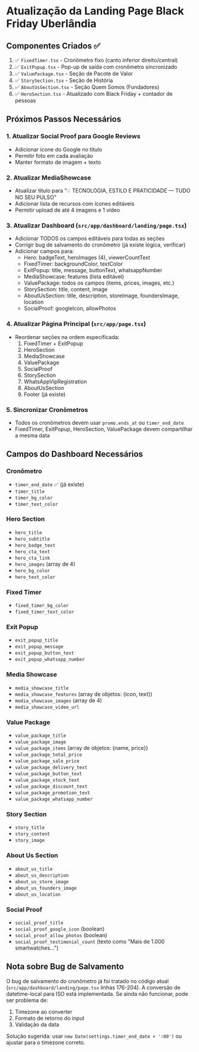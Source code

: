 # Atualização da Landing Page Black Friday Uberlândia

## Componentes Criados ✅

1. ✅ `FixedTimer.tsx` - Cronômetro fixo (canto inferior direito/central)
2. ✅ `ExitPopup.tsx` - Pop-up de saída com cronômetro sincronizado
3. ✅ `ValuePackage.tsx` - Seção de Pacote de Valor
4. ✅ `StorySection.tsx` - Seção de História
5. ✅ `AboutUsSection.tsx` - Seção Quem Somos (Fundadores)
6. ✅ `HeroSection.tsx` - Atualizado com Black Friday + contador de pessoas

## Próximos Passos Necessários

### 1. Atualizar Social Proof para Google Reviews
- Adicionar ícone do Google no título
- Permitir foto em cada avaliação
- Manter formato de imagem + texto

### 2. Atualizar MediaShowcase
- Atualizar título para "💡 TECNOLOGIA, ESTILO E PRATICIDADE — TUDO NO SEU PULSO"
- Adicionar lista de recursos com ícones editáveis
- Permitir upload de até 4 imagens e 1 vídeo

### 3. Atualizar Dashboard (`src/app/dashboard/landing/page.tsx`)
- Adicionar TODOS os campos editáveis para todas as seções
- Corrigir bug de salvamento do cronômetro (já existe lógica, verificar)
- Adicionar campos para:
  - Hero: badgeText, heroImages (4), viewerCountText
  - FixedTimer: backgroundColor, textColor
  - ExitPopup: title, message, buttonText, whatsappNumber
  - MediaShowcase: features (lista editável)
  - ValuePackage: todos os campos (items, prices, images, etc.)
  - StorySection: title, content, image
  - AboutUsSection: title, description, storeImage, foundersImage, location
  - SocialProof: googleIcon, allowPhotos

### 4. Atualizar Página Principal (`src/app/page.tsx`)
- Reordenar seções na ordem especificada:
  1. FixedTimer + ExitPopup
  2. HeroSection
  3. MediaShowcase
  4. ValuePackage
  5. SocialProof
  6. StorySection
  7. WhatsAppVipRegistration
  8. AboutUsSection
  9. Footer (já existe)

### 5. Sincronizar Cronômetros
- Todos os cronômetros devem usar `promo.ends_at` ou `timer_end_date`
- FixedTimer, ExitPopup, HeroSection, ValuePackage devem compartilhar a mesma data

## Campos do Dashboard Necessários

### Cronômetro
- `timer_end_date` ✅ (já existe)
- `timer_title`
- `timer_bg_color`
- `timer_text_color`

### Hero Section
- `hero_title`
- `hero_subtitle`
- `hero_badge_text`
- `hero_cta_text`
- `hero_cta_link`
- `hero_images` (array de 4)
- `hero_bg_color`
- `hero_text_color`

### Fixed Timer
- `fixed_timer_bg_color`
- `fixed_timer_text_color`

### Exit Popup
- `exit_popup_title`
- `exit_popup_message`
- `exit_popup_button_text`
- `exit_popup_whatsapp_number`

### Media Showcase
- `media_showcase_title`
- `media_showcase_features` (array de objetos: {icon, text})
- `media_showcase_images` (array de 4)
- `media_showcase_video_url`

### Value Package
- `value_package_title`
- `value_package_image`
- `value_package_items` (array de objetos: {name, price})
- `value_package_total_price`
- `value_package_sale_price`
- `value_package_delivery_text`
- `value_package_button_text`
- `value_package_stock_text`
- `value_package_discount_text`
- `value_package_promotion_text`
- `value_package_whatsapp_number`

### Story Section
- `story_title`
- `story_content`
- `story_image`

### About Us Section
- `about_us_title`
- `about_us_description`
- `about_us_store_image`
- `about_us_founders_image`
- `about_us_location`

### Social Proof
- `social_proof_title`
- `social_proof_google_icon` (boolean)
- `social_proof_allow_photos` (boolean)
- `social_proof_testimonial_count` (texto como "Mais de 1.000 smartwatches...")

## Nota sobre Bug de Salvamento
O bug de salvamento do cronômetro já foi tratado no código atual (`src/app/dashboard/landing/page.tsx` linhas 176-204). A conversão de datetime-local para ISO está implementada. Se ainda não funcionar, pode ser problema de:
1. Timezone ao converter
2. Formato de retorno do input
3. Validação da data

Solução sugerida: usar `new Date(settings.timer_end_date + ':00')` ou ajustar para o timezone correto.

